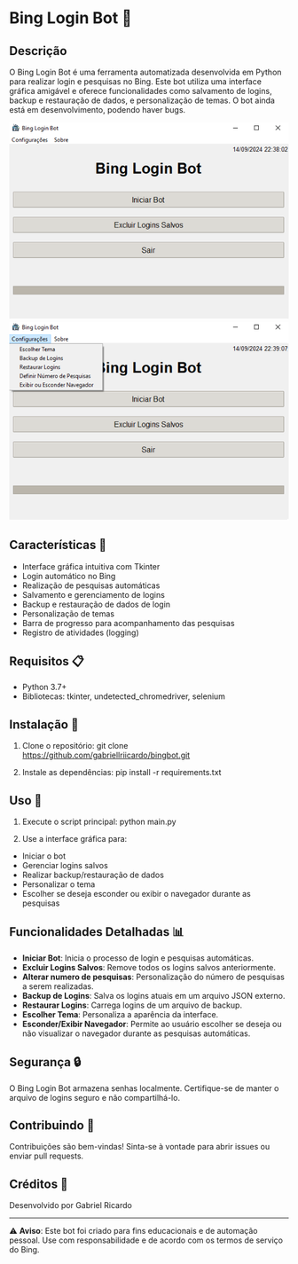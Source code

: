 # Bing Login Bot 🤖

## Descrição

O Bing Login Bot é uma ferramenta automatizada desenvolvida em Python para realizar login e pesquisas no Bing. Este bot utiliza uma interface gráfica amigável e oferece funcionalidades como salvamento de logins, backup e restauração de dados, e personalização de temas. O bot ainda está em desenvolvimento, podendo haver bugs.

![Bing Login Bot Screenshot1](https://github.com/gabriellriicardo/bingbot/blob/main/bingbot1.png)
![Bing Login Bot Screenshot2](https://github.com/gabriellriicardo/bingbot/blob/main/bingbot2.png)

## Características 🌟

- Interface gráfica intuitiva com Tkinter
- Login automático no Bing
- Realização de pesquisas automáticas
- Salvamento e gerenciamento de logins
- Backup e restauração de dados de login
- Personalização de temas
- Barra de progresso para acompanhamento das pesquisas
- Registro de atividades (logging)

## Requisitos 📋

- Python 3.7+
- Bibliotecas: tkinter, undetected_chromedriver, selenium

## Instalação 🔧

1. Clone o repositório:
git clone https://github.com/gabriellriicardo/bingbot.git

2. Instale as dependências:
pip install -r requirements.txt

## Uso 🚀

1. Execute o script principal:
python main.py

2. Use a interface gráfica para:
- Iniciar o bot
- Gerenciar logins salvos
- Realizar backup/restauração de dados
- Personalizar o tema
- Escolher se deseja esconder ou exibir o navegador durante as pesquisas

## Funcionalidades Detalhadas 📊

- **Iniciar Bot**: Inicia o processo de login e pesquisas automáticas.
- **Excluir Logins Salvos**: Remove todos os logins salvos anteriormente.
- **Alterar numero de pesquisas**: Personalização do número de pesquisas a serem realizadas.
- **Backup de Logins**: Salva os logins atuais em um arquivo JSON externo.
- **Restaurar Logins**: Carrega logins de um arquivo de backup.
- **Escolher Tema**: Personaliza a aparência da interface.
- **Esconder/Exibir Navegador**: Permite ao usuário escolher se deseja ou não visualizar o navegador durante as pesquisas automáticas.

## Segurança 🔒

O Bing Login Bot armazena senhas localmente. Certifique-se de manter o arquivo de logins seguro e não compartilhá-lo.

## Contribuindo 🤝

Contribuições são bem-vindas! Sinta-se à vontade para abrir issues ou enviar pull requests.

## Créditos 👏

Desenvolvido por Gabriel Ricardo

---

⚠️ **Aviso**: Este bot foi criado para fins educacionais e de automação pessoal. Use com responsabilidade e de acordo com os termos de serviço do Bing.
